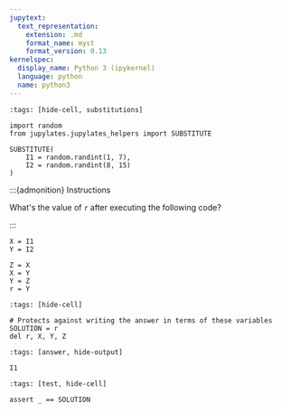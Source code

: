 ```yaml
---
jupytext:
  text_representation:
    extension: .md
    format_name: myst
    format_version: 0.13
kernelspec:
  display_name: Python 3 (ipykernel)
  language: python
  name: python3
---
```


```{code-cell} ipython3
:tags: [hide-cell, substitutions]

import random
from jupylates.jupylates_helpers import SUBSTITUTE

SUBSTITUTE(
	I1 = random.randint(1, 7),
	I2 = random.randint(8, 15)
)
```

:::{admonition} Instructions

What's the value of `r` after executing the following code?

:::

```{code-cell} ipython3
X = I1
Y = I2

Z = X
X = Y
Y = Z
r = Y
```

```{code-cell} ipython3
:tags: [hide-cell]

# Protects against writing the answer in terms of these variables
SOLUTION = r
del r, X, Y, Z
```

```{code-cell} ipython3
:tags: [answer, hide-output]

I1
```

```{code-cell} ipython3
:tags: [test, hide-cell]

assert _ == SOLUTION
```
